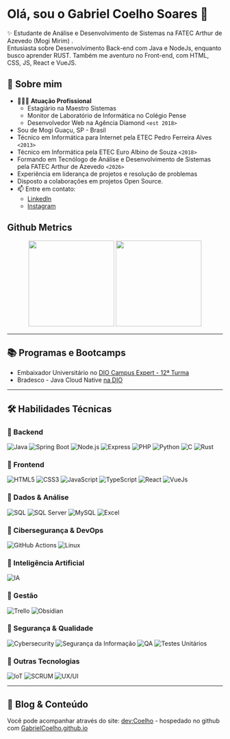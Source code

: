 # Olá, sou o Gabriel Coelho Soares 👋

✨ Estudante de Análise e Desenvolvimento de Sistemas na FATEC Arthur de
Azevedo (Mogi Mirim) . \
Entusiasta sobre Desenvolvimento Back-end com Java e NodeJs, enquanto busco aprender RUST.
Também me aventuro no Front-end, com HTML, CSS, JS, React e VueJS.

## 💼 Sobre mim

- 👨🏻‍💼 **Atuação Profissional**
  - Estagiário na Maestro Sistemas
  - Monitor de Laboratório de Informática no Colégio Pense
  - Desenvolvedor Web na Agência Diamond `<est 2018>`
- Sou de Mogi Guaçu, SP - Brasil
- Técnico em Informática para Internet pela ETEC Pedro Ferreira Alves `<2013>`
- Técnico em Informática pela ETEC Euro Albino de Souza `<2018>`
- Formando em Tecnólogo de Análise e Desenvolvimento de Sistemas pela FATEC Arthur de Azevedo `<2026>`
- Experiência em liderança de projetos e resolução de problemas
- Disposto a colaborações em projetos Open Source.
- 📫 Entre em contato:
  - [LinkedIn](https://www.linkedin.com/in/gabrielcoelhosb/)
  - [Instagram](https://instagram.com/gabrielcoelho.soares)

## Github Metrics

<p align="center">
    <img height="200em" src="https://github-readme-stats.vercel.app/api?username=gabrielcoelho&theme=gruvbox&show_icons=true&count_private=true" />
    <img height="200em" src="https://github-readme-stats.vercel.app/api/top-langs?username=GabrielCoelho&show_icons=true&theme=gruvbox&locale=en&layout=compact" />
</p>

---

## 📚 Programas e Bootcamps

- Embaixador Universitário no <a href="https://pages.dio.me/campusexpert">DIO Campus Expert - 12ª Turma</a>
- Bradesco - Java Cloud Native <a href="https://www.dio.me/bootcamp/bradesco-java-cloud-native">na DIO</a>

---

## 🛠️ Habilidades Técnicas

### 🧠 Backend

![Java](https://img.shields.io/badge/-Java-007396?logo=java&logoColor=white&style=for-the-badge)
![Spring Boot](https://img.shields.io/badge/-SpringBoot-6DB33F?logo=springboot&logoColor=white&style=for-the-badge)
![Node.js](https://img.shields.io/badge/-Node.js-339933?logo=node.js&logoColor=white&style=for-the-badge)
![Express](https://img.shields.io/badge/-Express-000000?logo=express&logoColor=white&style=for-the-badge)
![PHP](https://img.shields.io/badge/-PHP-777BB4?logo=php&logoColor=white&style=for-the-badge)
![Python](https://img.shields.io/badge/-Python-3776AB?logo=python&logoColor=white&style=for-the-badge)
![C](https://img.shields.io/badge/-C-gray?style=for-the-badge&logo=C)
![Rust](https://img.shields.io/badge/-Rust-702809?style=for-the-badge&logo=Rust)

### 🎨 Frontend

![HTML5](https://img.shields.io/badge/-HTML5-E34F26?logo=html5&logoColor=white&style=for-the-badge)
![CSS3](https://img.shields.io/badge/-CSS3-1572B6?logo=css3&logoColor=white&style=for-the-badge)
![JavaScript](https://img.shields.io/badge/-JavaScript-F7DF1E?logo=javascript&logoColor=black&style=for-the-badge)
![TypeScript](https://img.shields.io/badge/-TypeScript-3178C6?logo=typescript&logoColor=white&style=for-the-badge)
![React](https://img.shields.io/badge/-React-61DAFB?logo=react&logoColor=000&style=for-the-badge)
![VueJs](https://img.shields.io/badge/-VueJS-4FC08D?style=for-the-badge&logo=Vue.js&logoColor=white)

### 🧩 Dados & Análise

![SQL](https://img.shields.io/badge/-SQL-4479A1?logo=mysql&logoColor=white&style=for-the-badge)
![SQL Server](https://img.shields.io/badge/-SQL%20Server-CC2927?logo=microsoftsqlserver&logoColor=white&style=for-the-badge)
![MySQL](https://img.shields.io/badge/-MySQL-4479A1?logo=mysql&logoColor=white&style=for-the-badge)
![Excel](https://img.shields.io/badge/-Excel-217346?logo=microsoft-excel&logoColor=white&style=for-the-badge)

### 🔐 Cibersegurança & DevOps

![GitHub Actions](https://img.shields.io/badge/-GitHub%20Actions-2088FF?logo=githubactions&logoColor=white&style=for-the-badge)
![Linux](https://img.shields.io/badge/-Linux-FCC624?logo=linux&logoColor=black&style=for-the-badge)

### 🤖 Inteligência Artificial

![IA](https://img.shields.io/badge/-Inteligência%20Artificial-D97757?logo=Claude&logoColor=white&style=for-the-badge)

### 📣 Gestão

![Trello](https://img.shields.io/badge/-Trello-0052CC?logo=trello&logoColor=white&style=for-the-badge)
![Obsidian](https://img.shields.io/badge/-Obsidian-7C3AED?style=for-the-badge&logo=Obsidian&logoColor=white)

### 🔐 Segurança & Qualidade

![Cybersecurity](https://img.shields.io/badge/-Cybersecurity-0F172A?logo=virustotal&logoColor=white&style=for-the-badge)
![Segurança da Informação](https://img.shields.io/badge/-Seguran%C3%A7a%20da%20Informa%C3%A7%C3%A3o-7D4698?logo=datadog&logoColor=white&style=for-the-badge)
![QA](https://img.shields.io/badge/-Quality%20Assurance-0E8A16?logo=testinglibrary&logoColor=white&style=for-the-badge)
![Testes Unitários](https://img.shields.io/badge/-Testes%20Unit%C3%A1rios-2C8EBB?logo=jest&logoColor=white&style=for-the-badge)

### 🚀 Outras Tecnologias

![IoT](https://img.shields.io/badge/-IoT-FF6F00?logo=raspberrypi&logoColor=white&style=for-the-badge)
![SCRUM](https://img.shields.io/badge/-SCRUM-6DB33F?logo=scrumalliance&logoColor=white&style=for-the-badge)
![UX/UI](https://img.shields.io/badge/-UX%2FUI%20Design-FF4088?logo=adobe&logoColor=white&style=for-the-badge)

---

## 📝 Blog & Conteúdo

Você pode acompanhar através do site: [dev:Coelho](https://devcoelho.com.br/) - hospedado no github com [GabrielCoelho.github.io](https://github.com/GabrielCoelho/Gabrielcoelho.github.io)
